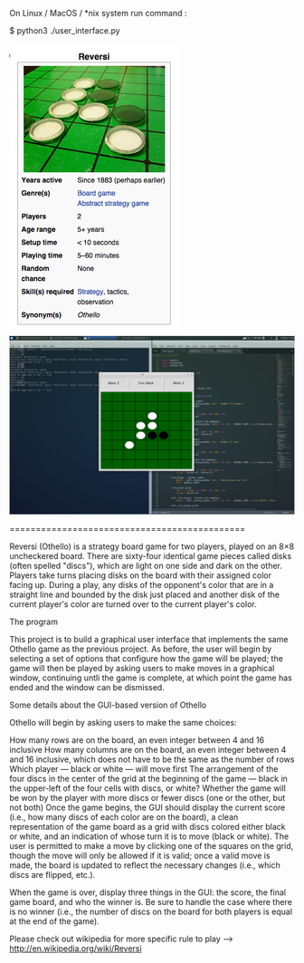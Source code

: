 On Linux / MacOS / *nix system run command :

$ python3 ./user_interface.py


![ScreenShot](screenshot.png)
![ScreenShot2](screenshot2.png)

=============================================

Reversi (Othello) is a strategy board game for two players, played on an 8×8 uncheckered board. There are sixty-four identical game pieces called disks (often spelled "discs"), which are light on one side and dark on the other. Players take turns placing disks on the board with their assigned color facing up. During a play, any disks of the opponent's color that are in a straight line and bounded by the disk just placed and another disk of the current player's color are turned over to the current player's color.

The program

This project is to build a graphical user interface that implements the same Othello game as the previous project. As before, the user will begin by selecting a set of options that configure how the game will be played; the game will then be played by asking users to make moves in a graphical window, continuing untli the game is complete, at which point the game has ended and the window can be dismissed.

Some details about the GUI-based version of Othello

Othello will begin by asking users to make the same choices:

How many rows are on the board, an even integer between 4 and 16 inclusive
How many columns are on the board, an even integer between 4 and 16 inclusive, which does not have to be the same as the number of rows
Which player — black or white — will move first
The arrangement of the four discs in the center of the grid at the beginning of the game — black in the upper-left of the four cells with discs, or white?
Whether the game will be won by the player with more discs or fewer discs (one or the other, but not both)
Once the game begins, the GUI should display the current score (i.e., how many discs of each color are on the board), a clean representation of the game board as a grid with discs colored either black or white, and an indication of whose turn it is to move (black or white). The user is permitted to make a move by clicking one of the squares on the grid, though the move will only be allowed if it is valid; once a valid move is made, the board is updated to reflect the necessary changes (i.e., which discs are flipped, etc.).

When the game is over, display three things in the GUI: the score, the final game board, and who the winner is. Be sure to handle the case where there is no winner (i.e., the number of discs on the board for both players is equal at the end of the game).

Please check out wikipedia for more specific rule to play --> http://en.wikipedia.org/wiki/Reversi
